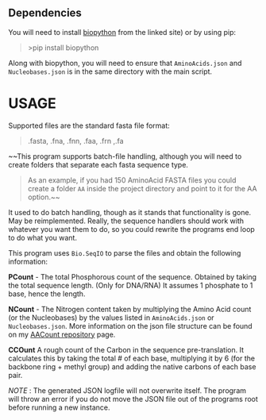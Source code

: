 ## Dependencies

You will need to install [biopython](https://biopython.org) from the linked site) or by using pip:

> \>pip install biopython

Along with biopython, you will need to ensure that `AminoAcids.json` and `Nucleobases.json` is in the same directory with the main script.

# USAGE

Supported files are the standard fasta file format:
> .fasta, .fna, .fnn, .faa, .frn ,.fa

~~This program supports batch-file handling, although you will need to create folders that separate each fasta sequence type. 
> As an example, if you had 150 AminoAcid FASTA files you could create a folder `AA` inside the project directory and point to it for the AA option.~~

It used to do batch handling, though as it stands that functionality is gone. May be reimplemented. Really, the sequence handlers should work with whatever you want them to do, so you could rewrite the programs end loop to do what you want.

This program uses `Bio.SeqIO` to parse the files and obtain the following information:

**PCount** - The total Phosphorous count of the sequence. Obtained by taking the total sequence length. (Only for DNA/RNA) It assumes 1 phosphate to 1 base, hence the length.

**NCount** - The Nitrogen content taken by multiplying the Amino Acid count (or the Nucleobases) by the values listed in `AminoAcids.json` or `Nucleobases.json`. More information on the json file structure can be found on my [AACount repository](https://github.com/Chonkway/AACount) page.

**CCOunt** A rough count of the Carbon in the sequence pre-translation. It calculates this by taking the total # of each base, multiplying it by 6 (for the backbone ring + methyl group) and adding the native carbons of each base pair.

*NOTE* : The generated JSON logfile will not overwrite itself. The program will throw an error if you do not move the JSON file out of the programs root before running a new instance.

